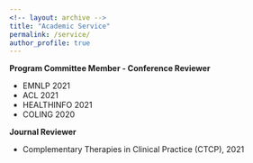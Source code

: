 ```yaml
---
<!-- layout: archive -->
title: "Academic Service"
permalink: /service/
author_profile: true
---
```

**Program Committee Member - Conference Reviewer**  
* EMNLP 2021
* ACL 2021
* HEALTHINFO 2021 
* COLING 2020

**Journal Reviewer**
* Complementary Therapies in Clinical Practice (CTCP), 2021

